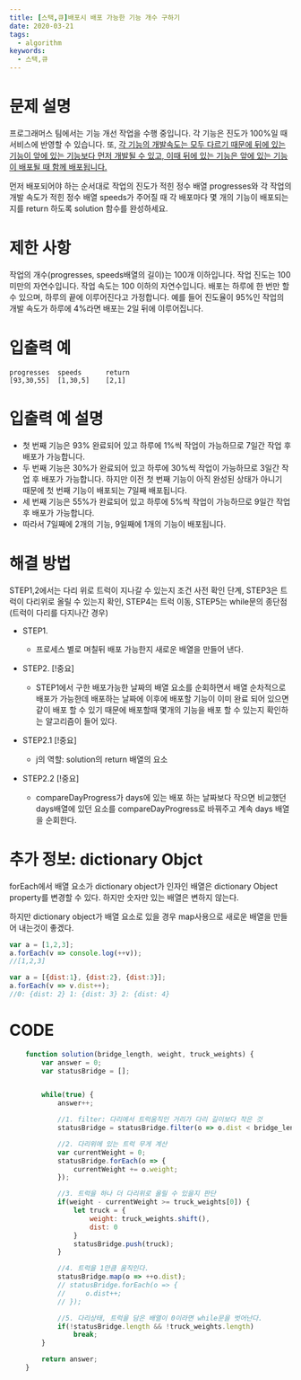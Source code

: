 ```yaml
---
title: [스택,큐]배포시 배포 가능한 기능 개수 구하기
date: 2020-03-21
tags:
  - algorithm
keywords:
  - 스택,큐
---
```

# 문제 설명
프로그래머스 팀에서는 기능 개선 작업을 수행 중입니다. 각 기능은 진도가 100%일 때 서비스에 반영할 수 있습니다.
또, <u>각 기능의 개발속도는 모두 다르기 때문에 뒤에 있는 기능이 앞에 있는 기능보다 먼저 개발될 수 있고, 이때 뒤에 있는 기능은 앞에 있는 기능이 배포될 때 함께 배포됩니다.</u>

먼저 배포되어야 하는 순서대로 작업의 진도가 적힌 정수 배열 progresses와 각 작업의 개발 속도가 적힌 정수 배열 speeds가 주어질 때 
각 배포마다 몇 개의 기능이 배포되는지를 return 하도록 solution 함수를 완성하세요.

# 제한 사항
작업의 개수(progresses, speeds배열의 길이)는 100개 이하입니다.
작업 진도는 100 미만의 자연수입니다.
작업 속도는 100 이하의 자연수입니다.
배포는 하루에 한 번만 할 수 있으며, 하루의 끝에 이루어진다고 가정합니다. 예를 들어 진도율이 95%인 작업의 개발 속도가 하루에 4%라면 배포는 2일 뒤에 이루어집니다.

# 입출력 예
```
progresses	speeds	    return
[93,30,55]	[1,30,5]	[2,1]
```
# 입출력 예 설명

* 첫 번째 기능은 93% 완료되어 있고 하루에 1%씩 작업이 가능하므로 7일간 작업 후 배포가 가능합니다.
* 두 번째 기능은 30%가 완료되어 있고 하루에 30%씩 작업이 가능하므로 3일간 작업 후 배포가 가능합니다.
하지만 이전 첫 번째 기능이 아직 완성된 상태가 아니기 때문에 첫 번째 기능이 배포되는 7일째 배포됩니다.
* 세 번째 기능은 55%가 완료되어 있고 하루에 5%씩 작업이 가능하므로 9일간 작업 후 배포가 가능합니다.
* 따라서 7일째에 2개의 기능, 9일째에 1개의 기능이 배포됩니다.


# 해결 방법 
STEP1,2에서는 다리 위로 트럭이 지나갈 수 있는지 조건 사전 확인 단계, STEP3은 트럭이 다리위로 올릴 수 있는지 확인, STEP4는 트럭 이동, STEP5는 while문의 종단점(트럭이 다리를 다지나간 경우)

* STEP1.
    - 프로세스 별로 며칠뒤 배포 가능한지 새로운 배열을 만들어 낸다.

* STEP2. [!중요]
    - STEP1에서 구한 배포가능한 날짜의 배열 요소를 순회하면서 배열 순차적으로 배포가 가능한데 배포하는 날짜에 이후에 배포할 기능이 이미 완료 되어 있으면 같이 배포 할 수 있기 때문에 배포할때 몇개의 기능을 배포 할 수 있는지 확인하는 알고리즘이 들어 있다.
* STEP2.1 [!중요]
    - j의 역할:  solution의 return 배열의 요소 
* STEP2.2 [!중요]
    - compareDayProgress가 days에 있는 배포 하는 날짜보다 작으면 비교했던 days배열에 있던 요소를 compareDayProgress로 바꿔주고 계속 days 배열을 순회한다.

# 추가 정보: dictionary Objct
forEach에서 배열 요소가 dictionary object가 인자인 배열은 dictionary Object property를 변경할 수 있다.
하지만 숫자만 있는 배열은 변하지 않는다. 

하지만 dictionary object가 배열 요소로 있을 경우 map사용으로 새로운 배열을 만들어 내는것이 좋겠다. 

```js
var a = [1,2,3];
a.forEach(v => console.log(++v));
//[1,2,3]

var a = [{dist:1}, {dist:2}, {dist:3}];
a.forEach(v => v.dist++);
//0: {dist: 2} 1: {dist: 3} 2: {dist: 4}
```
# CODE
```js
    function solution(bridge_length, weight, truck_weights) {
        var answer = 0;
        var statusBridge = [];


        while(true) {
            answer++;

            //1. filter: 다리에서 트럭움직인 거리가 다리 길이보다 작은 것
            statusBridge = statusBridge.filter(o => o.dist < bridge_length);

            //2. 다리위에 있는 트럭 무게 계산
            var currentWeight = 0;
            statusBridge.forEach(o => {
                currentWeight += o.weight;
            });

            //3. 트럭을 하나 더 다리위로 올릴 수 있을지 판단
            if(weight - currentWeight >= truck_weights[0]) {
                let truck = {
                    weight: truck_weights.shift(),
                    dist: 0
                }
                statusBridge.push(truck);
            }

            //4. 트럭을 1만큼 움직인다.
            statusBridge.map(o => ++o.dist);
            // statusBridge.forEach(o => {
            //     o.dist++;
            // });

            //5. 다리상태, 트럭을 담은 배열이 0이라면 while문을 벗어난다. 
            if(!statusBridge.length && !truck_weights.length)
                break;
        }

        return answer;
    }
```
